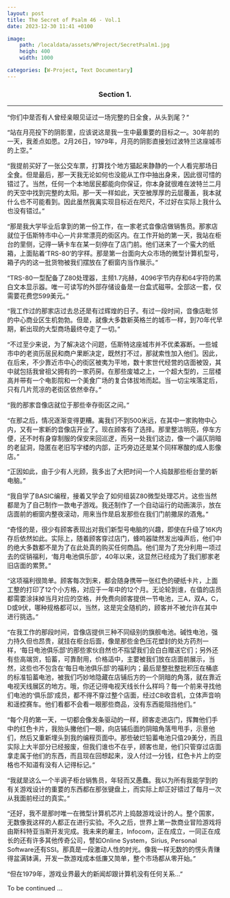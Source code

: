 ```yaml
---
layout: post
title: The Secret of Psalm 46 - Vol.1
date: 2023-12-30 11:41 +0100

image:
    path: /localdata/assets/WProject/SecretPsalm1.jpg
    heigh: 400
    width: 1000

categories: [W-Project, Text Documentary]
---
```


<style>
p {font-size:0.92rem;}
</style>


<h3 style="text-align: center;">Section 1. </h3>

---

“你们中是否有人曾经亲眼见证过一场完整的日全食，从头到尾？”

“站在月亮投下的阴影里，应该说这是我一生中最重要的目标之一。30年前的一天，我差点如愿。2月26日，1979年，月亮的阴影直接划过波特兰这座城市的上空。”

“我提前买好了一张公交车票，打算找个地方猫起来静静的一个人看完那场日全食。但是最后，那一天我无论如何也没能从工作中抽出身来，因此很可惜的错过了。当然，任何一个本地居民都能向你保证，你本身就很难在波特兰二月的天空中找到完整的太阳。那一天一样如此，天空被厚厚的云层覆盖，我本就什么也不可能看到。因此虽然我离实现目标近在咫尺，不过好在实际上我什么也没有错过。”

“那是我大学毕业后拿到的第一份工作，在一家老式音像店做销售员。那家店就位于伍斯特市中心一片非常漂亮的街区内。在工作开始的第一天，我站在柜台的里侧，记得一辆卡车在某一刻停在了店门前。他们送来了一个蛮大的纸箱，上面贴着‘TRS-80’的字样。那是第一台面向大众市场的微型计算机型号，箱子内的这一批货物被我们摆放在了橱窗内当作展示。”

“TRS-80一型配备了Z80处理器，主频1.7兆赫，4096字节内存和64字符的黑白文本显示器。唯一可读写的外部存储设备是一台盒式磁带。全部这一套，仅需要花费您599美元。”

“我工作过的那家店过去总还是有过辉煌的日子。有过一段时间，音像店毗邻的中心商业区生机勃勃。但是，就像大多数新英格兰的城市一样，到70年代早期，新出现的大型商场最终夺走了一切。”

“不过至少来说，为了解决这个问题，伍斯特这座城市并不优柔寡断。一些城市中的老资历居民和商户果断决定，既然打不过，那就索性加入他们。因此，在后来，不少靠近市中心的街区被夷为平地，数十家世代经营的店面被毁，其中就包括我曾祖父拥有的一家药房。在那些废墟之上，一个超大型的，三层楼高并带有一个电影院和一个美食广场的复合体拔地而起。当一切尘埃落定后，只有几片荒凉的老街区依然幸存。”

“我的那家音像店就位于那些幸存街区之间。”

“在那之后，情况逐渐变得更糟。离我们不到500米远，在其中一家购物中心内，又有一家新的音像店开业了。现在顾客有了选择。那里整洁明亮，停车方便，还不时有身穿制服的保安来回巡逻，而另一处我们这边，像一个逼仄阴暗的老鼠洞，隐匿在老旧写字楼的内部，正巧旁边还是某个同样寒酸的成人影像店。”

“正因如此，由于少有人光顾，我多出了大把时间一个人捣鼓那些柜台里的新电脑。”

“我自学了BASIC编程，接着又学会了如何组装Z80微型处理芯片。这些当然都是为了自己制作一款电子游戏。我还制作了一个自动运行的动画演示，放在店面前的橱窗内整夜滚动，用来当作是启发那些在我们门前撒尿的酒鬼。”

“奇怪的是，很少有顾客表现出对我们新型号电脑的兴趣，即使在升级了16K内存后依然如此。实际上，随着顾客穿过店门，蜂鸣器陡然发出噪声后，他们中的绝大多数都不是为了在此处真的购买任何商品。他们是为了充分利用一项过去的促销福利，‘每月电池俱乐部’，40年以来，这显然已经成为了我们那家老旧店面的累赘。”

“这项福利很简单。顾客每次到来，都会随身携带一张红色的硬纸卡片，上面工整的打印了12个小方格，对应于一年中的12个月。无论轮到谁，在值的店员都需要涂抹掉当月对应的空格，并免费向顾客提供一节电池，三A，双A，C，D或9伏，哪种规格都可以，当然，这是完全随机的，顾客并不被允许在其中进行挑选。”

“在我工作的那段时间，音像店提供三种不同级别的旗舰电池。碱性电池，强力持久但也昂贵，就挂在柜台后面，像是那些金色压花塑封的处方药剂一样，‘每日电池俱乐部’的那些家伙自然也不指望我们会白白赠送它们；另外还有些高端货，铅蓄，可靠耐用，价格适中，主要被我们放在店面前展示，当然，这些也不包含在‘每日电池俱乐部’的福利内；最后是整批整批积压在桶底的标准铅蓄电池，被我们巧妙地隐藏在店铺后方的一个阴暗的角落，就在靠近电视天线展区的地方。哦，你还记得电视天线长什么样吗？每一个前来寻找他们电池的‘俱乐部’成员，都不得不穿过整个店面，经过CB收音机，立体声音响和遥控赛车。他们看都不会看一眼那些商品，没有东西能阻挡他们。”

“每个月的第一天，一切都会像发条驱动的一样，顾客走进店门，挥舞他们手中的红色卡片，我抬头撇他们一眼，向店铺后面的阴暗角落甩甩手，示意他们，然后又重新埋头到我的编程页面中。那些破烂铅蓄电池只值29美分，而且实际上大半部分已经报废，但我们谁也不在乎，顾客也是，他们只管穿过店面拿走属于他们的东西，而且现在回想起来，没人付过一分钱，红色卡片上的空格也不知道有没有人记得标记。”

“我就是这么一个半调子柜台销售员，年轻而又愚蠢。我以为所有我能学到的有关游戏设计的重要的东西都在那张键盘上，而实际上却正好错过了每月一次从我面前经过的真实。”

“还好，我不是那时唯一在微型计算机芯片上捣鼓游戏设计的人。整个国家，无数像我这样的人都正在进行实验。不久之后，世界上第一款商业冒险游戏将由斯科特亚当斯开发完成。我未来的雇主，Infocom，正在成立，一同正在成长的还有许多其他传奇公司，譬如Online System，Sirius, Personal Software还有SSI。那真是一段激动人性的时光。像我一样无数的的愣头青赚得盆满钵满，开发一款游戏成本低廉又简单，整个市场都从零开始。”

“但在1979年，游戏业界最大的新闻却跟计算机没有任何关系...”

To be continued ...
